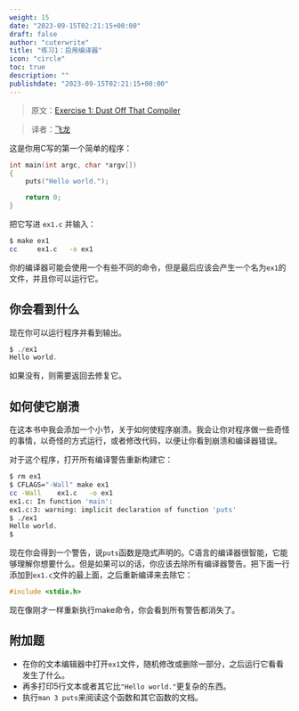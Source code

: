 ```yaml
---
weight: 15
date: "2023-09-15T02:21:15+00:00"
draft: false
author: "cuterwrite"
title: "练习1：启用编译器"
icon: "circle"
toc: true
description: ""
publishdate: "2023-09-15T02:21:15+00:00"
---
```




> 原文：[Exercise 1: Dust Off That Compiler](http://c.learncodethehardway.org/book/ex1.html)

> 译者：[飞龙](https://github.com/wizardforcel)

这是你用C写的第一个简单的程序：

```c
int main(int argc, char *argv[])
{
    puts("Hello world.");

    return 0;
}
```

把它写进 `ex1.c` 并输入：

```sh
$ make ex1
cc     ex1.c   -o ex1
```

你的编译器可能会使用一个有些不同的命令，但是最后应该会产生一个名为`ex1`的文件，并且你可以运行它。

## 你会看到什么

现在你可以运行程序并看到输出。

```c
$ ./ex1
Hello world.
```

如果没有，则需要返回去修复它。

## 如何使它崩溃

在这本书中我会添加一个小节，关于如何使程序崩溃。我会让你对程序做一些奇怪的事情，以奇怪的方式运行，或者修改代码，以便让你看到崩溃和编译器错误。

对于这个程序，打开所有编译警告重新构建它：

```sh
$ rm ex1
$ CFLAGS="-Wall" make ex1
cc -Wall    ex1.c   -o ex1
ex1.c: In function 'main':
ex1.c:3: warning: implicit declaration of function 'puts'
$ ./ex1
Hello world.
$
```

现在你会得到一个警告，说`puts`函数是隐式声明的。C语言的编译器很智能，它能够理解你想要什么。但是如果可以的话，你应该去除所有编译器警告。把下面一行添加到`ex1.c`文件的最上面，之后重新编译来去除它：

```c
#include <stdio.h>
```

现在像刚才一样重新执行make命令，你会看到所有警告都消失了。

## 附加题

+ 在你的文本编辑器中打开`ex1`文件，随机修改或删除一部分，之后运行它看看发生了什么。
+ 再多打印5行文本或者其它比`"Hello world."`更复杂的东西。
+ 执行`man 3 puts`来阅读这个函数和其它函数的文档。
